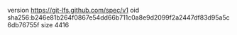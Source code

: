 version https://git-lfs.github.com/spec/v1
oid sha256:b246e81b264f0867e54dd66b711c0a8e9d2099f2a2447df83d95a5c6db76755f
size 4416
